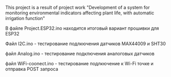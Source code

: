 This project is a result of project work "Development of a system for monitoring environmental indicators affecting plant life, with automatic irrigation function"

В файле Project.ESP32.ino находится итоговый вариант прошивки для ESP32

Файл I2C.ino - тестирование подлкючения датчиков MAX44009 и SHT30

файл Analog.ino - тестирование подключения аналоговых датчиков

файл WiFi-coonect.ino - тестирование подлкючение к Wi-Fi точке и отправка POST запроса
